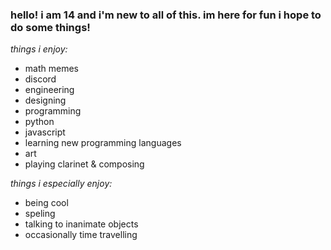 <!-- i have no idea what to write, and it's painfully obvious. --> 
### hello!  i am 14 and i'm new to all of this.  im here for fun i hope to do some things!
*things i enjoy:*
- math memes
- discord
- engineering
- designing
- programming
- python
- javascript
- learning new programming languages
- art
- playing clarinet & composing

*things i especially enjoy:*
- being cool
- speling
- talking to inanimate objects
- occasionally time travelling







